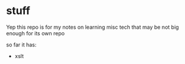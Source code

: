 # stuff

Yep this repo is for my notes on learning misc tech that may be not big enough for its own repo

so far it has:

- xslt